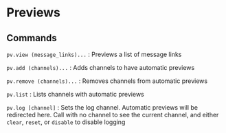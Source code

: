 # Previews

## Commands
`pv.view (message_links)...`
:   Previews a list of message links

`pv.add (channels)...`
:   Adds channels to have automatic previews

`pv.remove (channels)...`
:   Removes channels from automatic previews

`pv.list`
:   Lists channels with automatic previews

`pv.log [channel]`
:   Sets the log channel. Automatic previews will be redirected here. Call with no channel to see the current channel, and either `clear`, `reset`, or `disable` to disable logging
